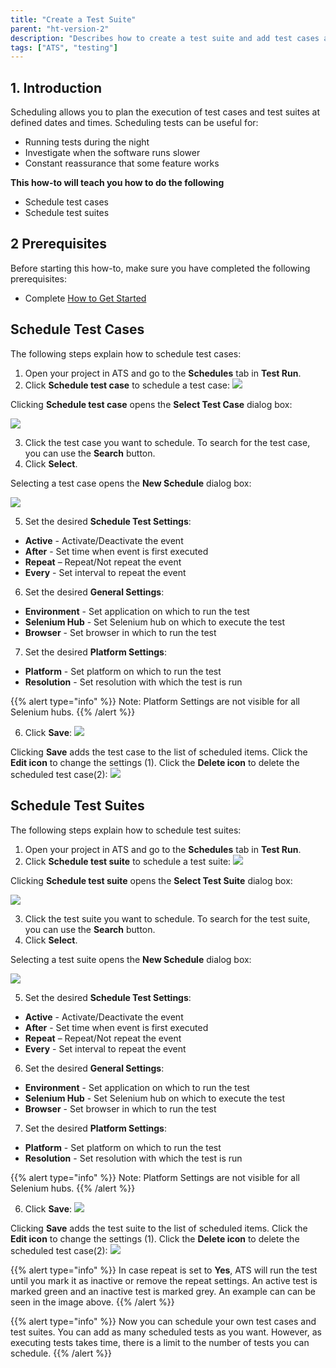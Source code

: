 ```yaml
---
title: "Create a Test Suite"
parent: "ht-version-2"
description: "Describes how to create a test suite and add test cases and test suites to your test suite."
tags: ["ATS", "testing"]
---
```


## 1. Introduction

Scheduling allows you to plan the execution of test cases and test suites at defined dates and times. 
Scheduling tests can be useful for:
-	Running tests during the night 
-	Investigate when the software runs slower 
-	Constant reassurance that some feature works 

**This how-to will teach you  how to do the following**
- Schedule test cases
- Schedule test suites

## 2 Prerequisites

Before starting this how-to, make sure you have completed the following prerequisites:

* Complete [How to Get Started](getting-started-2)

## Schedule Test Cases

The following steps explain how to schedule test cases:
1.	Open your project in ATS and go to the **Schedules** tab in **Test Run**.
2.	Click **Schedule test case** to schedule a test case:
![](attachments/schedule-testcase-testsuite-2/Schedules-tab-TC.png)

Clicking **Schedule test case** opens the **Select Test Case** dialog box:

![](attachments/schedule-testcase-testsuite-2/select-testcase-dialog.png)

3. Click the test case you want to schedule. To search for the test case, you can use the **Search** button.
4.	Click **Select**.

Selecting a test case opens the **New Schedule** dialog box:

![](attachments/schedule-testcase-testsuite-2/new-schedule-dialog.png)

5.	Set the desired **Schedule Test Settings**: 
-	**Active** - Activate/Deactivate the event
-	**After** - Set time when event is first executed
-	**Repeat** – Repeat/Not repeat the event
-	**Every** - Set interval to repeat the event

6. Set the desired **General Settings**: 
-	**Environment** - Set application on which to run the test
-	**Selenium Hub** - Set Selenium hub on which to execute the test
-	**Browser** - Set browser in which to run the test

7. Set the desired **Platform Settings**: 
- **Platform** - Set platform on which to run the test
-  **Resolution** - Set resolution with which the test is run

{{% alert type="info" %}}
Note: Platform Settings are not visible for all Selenium hubs.
{{% /alert %}}

6.	Click **Save**:
![](attachments/schedule-testcase-testsuite-2/new-schedule-filled.png)

Clicking **Save** adds the test case to the list of scheduled items. Click the **Edit icon** to change the settings (1). Click the **Delete icon** to delete the scheduled test case(2):
![](attachments/schedule-testcase-testsuite-2/scheduled-testcase.png)

 ## Schedule Test Suites
The following steps explain how to schedule test suites:
1.	Open your project in ATS and go to the **Schedules** tab in **Test Run**.
2.	Click **Schedule test suite** to schedule a test suite:
![](attachments/schedule-testcase-testsuite-2/Schedules-tab-TS.png)

Clicking **Schedule test suite** opens the **Select Test Suite** dialog box:

![](attachments/schedule-testcase-testsuite-2/select-testsuite-dialog.png)

3. Click the test suite you want to schedule. To search for the test suite, you can use the **Search** button.
4.	Click **Select**.

Selecting a test suite opens the **New Schedule** dialog box:

![](attachments/schedule-testcase-testsuite-2/new-schedule-dialog.png)

5.	Set the desired **Schedule Test Settings**: 
-	**Active** - Activate/Deactivate the event
-	**After** - Set time when event is first executed
-	**Repeat** – Repeat/Not repeat the event
-	**Every** - Set interval to repeat the event

6. Set the desired **General Settings**: 
-	**Environment** - Set application on which to run the test
-	**Selenium Hub** - Set Selenium hub on which to execute the test
-	**Browser** - Set browser in which to run the test

7. Set the desired **Platform Settings**: 
- **Platform** - Set platform on which to run the test
-  **Resolution** - Set resolution with which the test is run

{{% alert type="info" %}}
Note: Platform Settings are not visible for all Selenium hubs.
{{% /alert %}}

6.	Click **Save**:
![](attachments/schedule-testcase-testsuite-2/new-schedule-filled.png)

Clicking **Save** adds the test suite to the list of scheduled items. Click the **Edit icon** to change the settings (1). Click the **Delete icon** to delete the scheduled test case(2):
![](attachments/schedule-testcase-testsuite-2/scheduled-testsuite-g.png)

 {{% alert type="info" %}}
 In case repeat is set to **Yes**, ATS will run the test until you mark it as inactive or remove the repeat settings. An active test is marked green and an inactive test is marked grey. An example can can be seen in the image above.
 {{% /alert %}}

{{% alert type="info" %}}
Now you can schedule your own test cases and test suites. You can add as many scheduled tests as you want. However, as executing tests takes time, there is a limit to the number of tests you can schedule.
{{% /alert %}}


